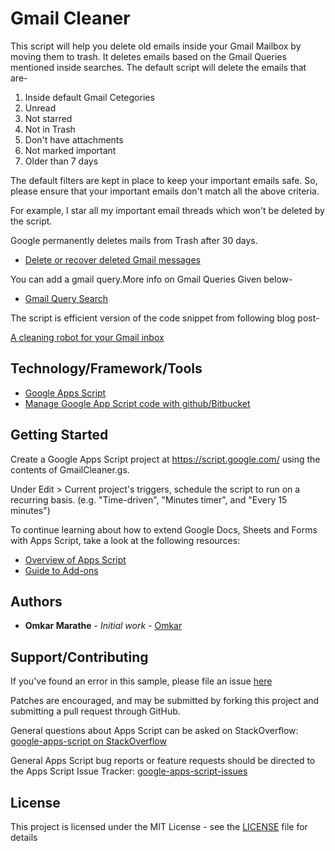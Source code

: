 # Gmail Cleaner

This script will help you delete old emails inside your Gmail Mailbox by moving them to trash.
It deletes emails based on the Gmail Queries mentioned inside searches.
The default script will delete the emails that are-
1) Inside default Gmail Cetegories
2) Unread
3) Not starred
4) Not in Trash
5) Don't have attachments
6) Not marked important
7) Older than 7 days

The default filters are kept in place to keep your important emails safe.
So, please ensure that your important emails don't match all the above criteria.

For example, I star all my important email threads which won't be deleted by the script.

Google permanently deletes mails from Trash after 30 days.
* [Delete or recover deleted Gmail messages](https://support.google.com/mail/answer/7401?co=GENIE.Platform%3DDesktop&hl=en)

You can add a gmail query.More info on Gmail Queries Given below-
* [Gmail Query Search](https://support.google.com/mail/answer/7190?hl=en)

The script is efficient version of the code snippet from following blog post-

[A cleaning robot for your Gmail inbox](https://medium.com/@fw3d/a-cleaning-robot-for-your-gmail-inbox-f44c01306ea2)

## Technology/Framework/Tools

* [Google Apps Script](https://developers.google.com/apps-script/)
* [Manage Google App Script code with github/Bitbucket](https://github.com/leonhartX/gas-github)

## Getting Started

Create a Google Apps Script project at https://script.google.com/ using the contents of GmailCleaner.gs.

Under Edit > Current project's triggers, schedule the script to run on a recurring basis.
(e.g. "Time-driven", "Minutes timer", and "Every 15 minutes")

To continue learning about how to extend Google Docs, Sheets and Forms
with Apps Script, take a look at the following resources:

* [Overview of Apps Script](https://developers.google.com/apps-script/overview)
* [Guide to Add-ons](https://developers.google.com/apps-script/add-ons/)

## Authors

* **Omkar Marathe** - *Initial work* - [Omkar](https://github.com/omkar9999/)

## Support/Contributing

If you've found an error in this sample, please file an issue [here](https://github.com/omkar9999/GmailCleaner/issues)

Patches are encouraged, and may be submitted by forking this project and
submitting a pull request through GitHub.

General questions about Apps Script can be asked on
StackOverflow: [google-apps-script on StackOverflow](http://stackoverflow.com/questions/tagged/google-apps-script)

General Apps Script bug reports or feature requests should be directed to the
Apps Script Issue Tracker: [google-apps-script-issues](https://code.google.com/p/google-apps-script-issues/issues/list)

## License

This project is licensed under the MIT License - see the [LICENSE](LICENSE) file for details

